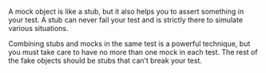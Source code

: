 A mock object is like a stub, but it also helps you to assert something in your test. A stub can never fail your test and is strictly there to simulate various situations.

Combining stubs and mocks in the same test is a powerful technique, but you must take care to have no more than one mock in each test. The rest of the fake objects should be stubs that can’t break your test.
